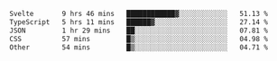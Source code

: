 <!--START_SECTION:waka-->

```txt
Svelte       9 hrs 46 mins   ████████████▓░░░░░░░░░░░░   51.13 %
TypeScript   5 hrs 11 mins   ██████▓░░░░░░░░░░░░░░░░░░   27.14 %
JSON         1 hr 29 mins    ██░░░░░░░░░░░░░░░░░░░░░░░   07.81 %
CSS          57 mins         █▒░░░░░░░░░░░░░░░░░░░░░░░   04.98 %
Other        54 mins         █▒░░░░░░░░░░░░░░░░░░░░░░░   04.71 %
```

<!--END_SECTION:waka-->


